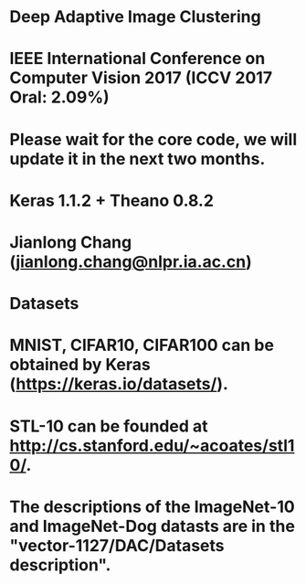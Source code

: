 # Deep Adaptive Image Clustering 
# IEEE International Conference on Computer Vision 2017 (ICCV 2017 Oral: 2.09%)
# Please wait for the core code, we will update it in the next two months.
# Keras 1.1.2 + Theano 0.8.2
# Jianlong Chang (jianlong.chang@nlpr.ia.ac.cn)


# Datasets
# MNIST, CIFAR10, CIFAR100 can be obtained by Keras (https://keras.io/datasets/).
# STL-10 can be founded at http://cs.stanford.edu/~acoates/stl10/.
# The descriptions of the ImageNet-10 and ImageNet-Dog datasts are in the "vector-1127/DAC/Datasets description".
